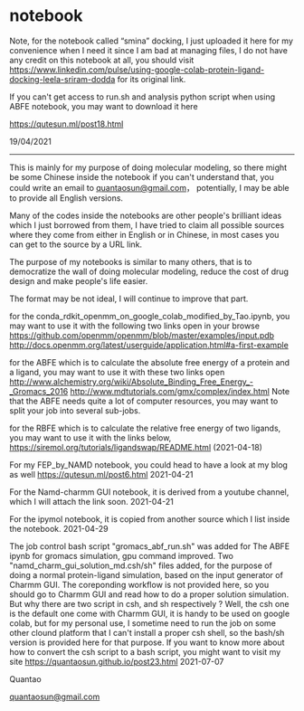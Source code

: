 
# notebook

Note, for the notebook called “smina” docking, I just uploaded it here for my convenience when I need it since I am bad at managing files, I do not have any credit on this notebook at all, you should visit https://www.linkedin.com/pulse/using-google-colab-protein-ligand-docking-leela-sriram-dodda for its original link.

If you can't get access to run.sh and analysis python script when using ABFE notebook, you may want to download it here

https://qutesun.ml/post18.html

19/04/2021

-----------------------------------------------------------------------
This is mainly for my purpose of doing molecular modeling, so there might be some Chinese inside the notebook
if you can't understand that, you could write an email to quantaosun@gmail.com， potentially, I may be able to provide all English versions.

Many of the codes inside the notebooks are other people's brilliant ideas which I just borrowed from them, I have tried to claim all possible sources where they come from either in English or in Chinese, in most cases you can get to the source by a URL link.

The purpose of my notebooks is similar to many others, that is to democratize the wall of doing molecular modeling, reduce the cost of drug design and make people's life easier.

The format may be not ideal, I will continue to improve that part.

for the  conda_rdkit_openmm_on_google_colab_modified_by_Tao.ipynb, you may want to use it with the following two links open in your browse
https://github.com/openmm/openmm/blob/master/examples/input.pdb 
http://docs.openmm.org/latest/userguide/application.html#a-first-example

for the ABFE which is to calculate the absolute free energy of a protein and a ligand, you may want to use it with these two links open 
http://www.alchemistry.org/wiki/Absolute_Binding_Free_Energy_-_Gromacs_2016
http://www.mdtutorials.com/gmx/complex/index.html
Note that the ABFE needs quite a lot of computer resources, you may want to split your job into several sub-jobs.

for the RBFE which is to calculate the relative free energy of two ligands, you may want to use it with the links below,
https://siremol.org/tutorials/ligandswap/README.html (2021-04-18)

For my FEP_by_NAMD notebook, you could head to have a look at my blog as well
https://qutesun.ml/post6.html 2021-04-21

For the Namd-charmm GUI notebook, it is derived from a youtube channel, which I will attach the link soon. 2021-04-21

For the ipymol notebook, it is copied from another source which I list inside the notebook. 2021-04-29

The job control bash script "gromacs_abf_run.sh" was added for The ABFE ipynb for gromacs simulation, gpu command improved. 
Two "namd_charm_gui_solution_md.csh/sh" files added, for the purpose of doing a normal protein-ligand simulation, based on the input generator of Charmm GUI. The coreponding workflow is not provided here, so you should go to Charmm GUI and read how to do a proper solution simulation. But why there are two  script in csh, and sh respectively ? Well, the csh one is the default one come with Charmm GUI, it is handy to be used on google colab, but for my personal use, I sometime need to run the job on some other clound platform that I can't install a proper csh shell, so the bash/sh version is provided here for that purpose. If you want to know more about how to convert the csh script to a bash script, you might want to visit my site https://quantaosun.github.io/post23.html    2021-07-07


Quantao

quantaosun@gmail.com

